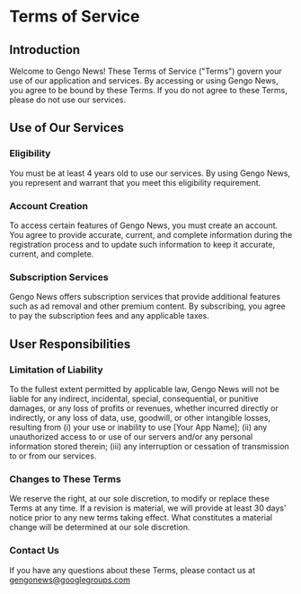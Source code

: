 # Terms of Service

## Introduction

Welcome to Gengo News! These Terms of Service ("Terms") govern your use of our application and services. By accessing or using Gengo News, you agree to be bound by these Terms. If you do not agree to these Terms, please do not use our services.

## Use of Our Services

### Eligibility
You must be at least 4 years old to use our services. By using Gengo News, you represent and warrant that you meet this eligibility requirement.

### Account Creation
To access certain features of Gengo News, you must create an account. You agree to provide accurate, current, and complete information during the registration process and to update such information to keep it accurate, current, and complete.

### Subscription Services
Gengo News offers subscription services that provide additional features such as ad removal and other premium content. By subscribing, you agree to pay the subscription fees and any applicable taxes.

## User Responsibilities

### Limitation of Liability
To the fullest extent permitted by applicable law, Gengo News will not be liable for any indirect, incidental, special, consequential, or punitive damages, or any loss of profits or revenues, whether incurred directly or indirectly, or any loss of data, use, goodwill, or other intangible losses, resulting from (i) your use or inability to use [Your App Name]; (ii) any unauthorized access to or use of our servers and/or any personal information stored therein; (iii) any interruption or cessation of transmission to or from our services.

### Changes to These Terms
We reserve the right, at our sole discretion, to modify or replace these Terms at any time. If a revision is material, we will provide at least 30 days' notice prior to any new terms taking effect. What constitutes a material change will be determined at our sole discretion.

### Contact Us
If you have any questions about these Terms, please contact us at gengonews@googlegroups.com
